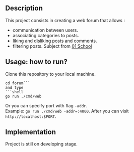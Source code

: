 ## Description
This project consists in creating a web forum that allows :

- communication between users.
- associating categories to posts.
- liking and disliking posts and comments.
- filtering posts. 
Subject from [01 School](https://github.com/01-edu/public/tree/master/subjects/forum)  

## Usage: how to run?  
Clone this repository to your local machine. 
```shell
cd forum``` 
and type 
```shell
go run ./cmd/web
```  
Or you can specify port with flag `-addr`.  
Example: `go run ./cmd/web -addr=:4000`. After you can visit `http://localhost:$PORT`.

## Implementation  
Project is still on developing stage.

